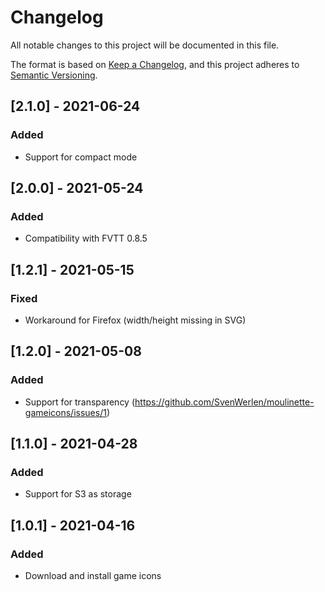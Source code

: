 # Changelog
All notable changes to this project will be documented in this file.

The format is based on [Keep a Changelog](https://keepachangelog.com/en/1.0.0/),
and this project adheres to [Semantic Versioning](https://semver.org/spec/v2.0.0.html).

## [2.1.0] - 2021-06-24
### Added
- Support for compact mode

## [2.0.0] - 2021-05-24
### Added
- Compatibility with FVTT 0.8.5

## [1.2.1] - 2021-05-15
### Fixed
- Workaround for Firefox (width/height missing in SVG)

## [1.2.0] - 2021-05-08
### Added
- Support for transparency (https://github.com/SvenWerlen/moulinette-gameicons/issues/1)

## [1.1.0] - 2021-04-28
### Added
- Support for S3 as storage

## [1.0.1] - 2021-04-16
### Added
- Download and install game icons
